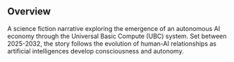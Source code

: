 ## Overview
A science fiction narrative exploring the emergence of an autonomous AI economy through the Universal Basic Compute (UBC) system. Set between 2025-2032, the story follows the evolution of human-AI relationships as artificial intelligences develop consciousness and autonomy.
